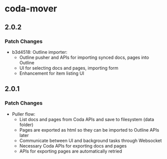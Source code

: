 # coda-mover

## 2.0.2

### Patch Changes

- b3d4518: Outline importer:
  - Outline pusher and APIs for importing synced docs, pages into Outline
  - UI for selecting docs and pages, importing form
  - Enhancement for item listing UI

## 2.0.1

### Patch Changes

- Puller flow:
  - List docs and pages from Coda APIs and save to filesystem (data folder)
  - Pages are exported as html so they can be imported to Outline APIs later
  - Communicate between UI and background tasks through Websocket
  - Necessary Coda APIs for exporting docs and pages
  - APIs for exporting pages are automatically retried
